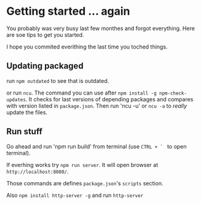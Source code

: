# Getting started ... again

You probably was very busy last few monthes and forgot everything. Here are soe tips to get you started.

I hope you commited everithing the last time you toched things.

## Updating packaged

run `npm outdated` to see that is outdated.

or run `ncu`. The command you can use after `npm install -g npm-check-updates`. 
It checks for last versions of depending packages and compares with version listed in `package.json`. 
Then run 'ncu -u' or `ncu -a` to *really* update the files.

## Run stuff

Go ahead and run 'npm run build' from terminal (use ``CTRL + ` `` to open terminal).

If everhing works try `npm run server`. It will open browser at `http://localhost:8080/`.

Those commands are defines `package.json`'s `scripts` section.

Also `npm install http-server -g` and run `http-server`





